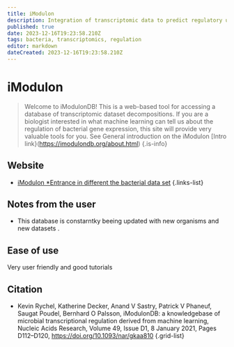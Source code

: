 ```yaml
---
title: iModulon
description: Integration of transcriptomic data to predict regulatory units (Palsson Lab)
published: true
date: 2023-12-16T19:23:58.210Z
tags: bacteria, transcriptomics, regulation
editor: markdown
dateCreated: 2023-12-16T19:23:58.210Z
---
```


# iModulon

> Welcome to iModulonDB! This is a web-based tool for accessing a database of transcriptomic dataset decompositions. If you are a biologist interested in what machine learning can tell us about the regulation of bacterial gene expression, this site will provide very valuable tools for you.  See General introduction on the iModulon [Intro link}(https://imodulondb.org/about.html)
{.is-info}


## Website 

- [iModulon *Entrance in different the bacterial data set](https://imodulondb.org/index.html)
 {.links-list}
 
 ## Notes from the user
 - This database is  constarntky beeing updated with new organisms and new datasets .

 
 ## Ease of use

Very user friendly  and good tutorials 


## Citation 

- Kevin Rychel, Katherine Decker, Anand V Sastry, Patrick V Phaneuf, Saugat Poudel, Bernhard O Palsson, iModulonDB: a knowledgebase of microbial transcriptional regulation derived from machine learning, Nucleic Acids Research, Volume 49, Issue D1, 8 January 2021, Pages D112–D120, https://doi.org/10.1093/nar/gkaa810
{.grid-list}